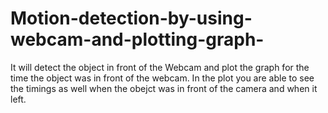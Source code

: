 # Motion-detection-by-using-webcam-and-plotting-graph-
It will detect the object  in front of the Webcam and plot the graph for the time the object was in front of the webcam. 
In the plot you are able to see the timings as well when the obejct was in front of the camera and when it left.
